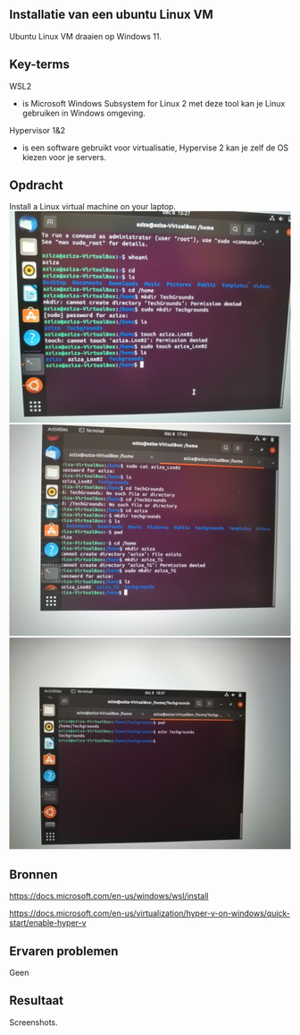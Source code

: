 
 ## Installatie van een ubuntu Linux VM

Ubuntu Linux VM draaien op Windows 11.

 ## Key-terms

WSL2

- is Microsoft Windows Subsystem for Linux 2 met deze tool kan je Linux gebruiken in Windows omgeving.

Hypervisor 1&2

- is een software gebruikt voor virtualisatie, Hypervise 2 kan je zelf de OS kiezen voor je servers.

 ## Opdracht

Install a Linux virtual machine on your laptop.
![screenshot1](https://github.com/techgrounds/cloud-6-repo-AzizaAdam/blob/main/00_includes/Lnx02/IMG_20211208_152718%20(1).jpg)
![screenshot2](https://github.com/techgrounds/cloud-6-repo-AzizaAdam/blob/main/00_includes/Lnx02/IMG_20211208_185452.jpg)
![screenshot3](https://github.com/techgrounds/cloud-6-repo-AzizaAdam/blob/main/00_includes/Lnx02/IMG_20211208_192035.jpg)

## Bronnen

<https://docs.microsoft.com/en-us/windows/wsl/install>

<https://docs.microsoft.com/en-us/virtualization/hyper-v-on-windows/quick-start/enable-hyper-v>


## Ervaren problemen

Geen

## Resultaat

Screenshots.